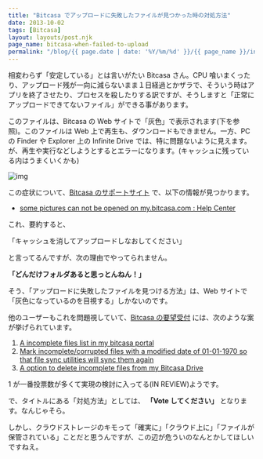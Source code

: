 ```yaml
---
title: "Bitcasa でアップロードに失敗したファイルが見つかった時の対処方法"
date: 2013-10-02
tags: [Bitcasa]
layout: layouts/post.njk
page_name: bitcasa-when-failed-to-upload
permalink: "/blog/{{ page.date | date: '%Y/%m/%d' }}/{{ page_name }}/index.html"
---
```

相変わらず「安定している」とは言いがたい Bitcasa さん。CPU 喰いまくったり、アップロード残が一向に減らないまま１日経過とかザラで、そういう時はアプリを終了させたり、プロセスを殺したりする訳ですが、そうしますと「正常にアップロードできてないファイル」ができる事があります。
<!--more-->
このファイルは、Bitcasa の Web サイトで「灰色」で表示されます(下を参照)。このファイルは Web 上で再生も、ダウンロードもできません。一方、PC の Finder や Explorer 上の Infinite Drive では、特に問題ないように見えます。が、再生や実行などしようとするとエラーになります。(キャッシュに残っている内はうまくいくかも)

![img](https://support.bitcasa.com/attachments/token/yw6awz1fvdktbuf/?name=noname.png)

この症状について、[Bitcasa のサポートサイト](https://support.bitcasa.com/) で、以下の情報が見つかります。

* [some pictures can not be opened on my.bitcasa.com : Help Center](https://support.bitcasa.com/entries/23768267-some-pictures-can-not-be-opened-on-my-bitcasa-com)

これ、要約すると、

「キャッシュを消してアップロードしなおしてください」

と言ってるんですが、次の理由でやってられません。

**「どんだけフォルダあると思っとんねん！」**

そう、「アップロードに失敗したファイルを見つける方法」は、Web サイトで「灰色になっているのを目視する」しかないのです。

他のユーザーもこれを問題視していて、[Bitcasa の要望受付](http://feedback.bitcasa.com/forums/184524-bitcasa-feature-requests-suggestions) には、次のような案が挙げられています。


1. [A incomplete files list in my bitcasa portal](http://feedback.bitcasa.com/forums/184524-bitcasa-feature-requests-suggestions/suggestions/3982870-a-incomplete-files-list-in-my-bitcasa-portal)
2. [Mark incomplete/corrupted files with a modified date of 01-01-1970 so that file sync utilities will sync them again](http://feedback.bitcasa.com/forums/184524-bitcasa-feature-requests-suggestions/suggestions/4403970-mark-incomplete-corrupted-files-with-a-modified-da)
3. [A option to delete incomplete files from my Bitcasa Drive](http://feedback.bitcasa.com/forums/184524-bitcasa-feature-requests-suggestions/suggestions/4115823-a-option-to-delete-incomplete-files-from-my-bitcas)


1 が一番投票数が多くて実現の検討に入ってる(IN REVIEW)ようです。

で、タイトルにある「対処方法」としては、 **「Vote してください」** となります。なんじゃそら。

しかし、クラウドストレージのキモって「確実に」「クラウド上に」「ファイルが保管されている」ことだと思うんですが、この辺が危ういのなんとかしてほしいですねえ。